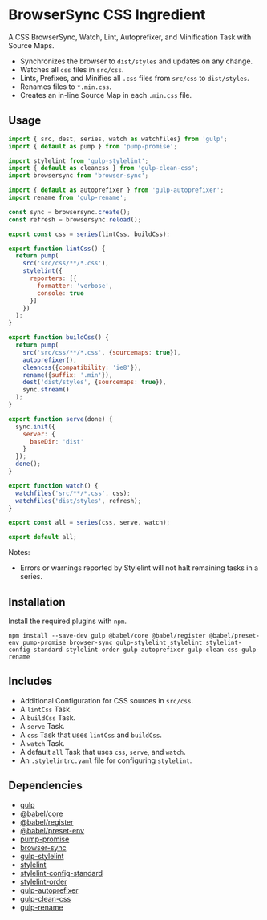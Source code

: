 BrowserSync CSS Ingredient
================================================================================

A CSS BrowserSync, Watch, Lint, Autoprefixer, and Minification Task with Source Maps.

- Synchronizes the browser to `dist/styles` and updates on any change.
- Watches all `css` files in `src/css`.
- Lints, Prefixes, and Minifies all `.css` files from `src/css` to `dist/styles`.
- Renames files to `*.min.css`.
- Creates an in-line Source Map in each `.min.css` file.

Usage
--------------------------------------------------------------------------------

```javascript
import { src, dest, series, watch as watchfiles} from 'gulp';
import { default as pump } from 'pump-promise';

import stylelint from 'gulp-stylelint';
import { default as cleancss } from 'gulp-clean-css';
import browsersync from 'browser-sync';

import { default as autoprefixer } from 'gulp-autoprefixer';
import rename from 'gulp-rename';

const sync = browsersync.create();
const refresh = browsersync.reload();

export const css = series(lintCss, buildCss);

export function lintCss() {
  return pump(
    src('src/css/**/*.css'),
    stylelint({
      reporters: [{
        formatter: 'verbose',
        console: true
      }]
    })
  );
}

export function buildCss() {
  return pump(
    src('src/css/**/*.css', {sourcemaps: true}),
    autoprefixer(),
    cleancss({compatibility: 'ie8'}),
    rename({suffix: '.min'}),
    dest('dist/styles', {sourcemaps: true}),
    sync.stream()
  );
}

export function serve(done) {
  sync.init({
    server: {
      baseDir: 'dist'
    }
  });
  done();
}

export function watch() {
  watchfiles('src/**/*.css', css);
  watchfiles('dist/styles', refresh);
}

export const all = series(css, serve, watch);

export default all;
```

Notes:
- Errors or warnings reported by Stylelint will not halt remaining tasks in a series.

Installation
--------------------------------------------------------------------------------

Install the required plugins with `npm`.

`npm install --save-dev gulp @babel/core @babel/register @babel/preset-env pump-promise browser-sync gulp-stylelint stylelint stylelint-config-standard stylelint-order gulp-autoprefixer gulp-clean-css gulp-rename`

Includes
--------------------------------------------------------------------------------

- Additional Configuration for CSS sources in `src/css`.
- A `lintCss` Task.
- A `buildCss` Task.
- A `serve` Task.
- A `css` Task that uses `lintCss` and `buildCss`.
- A `watch` Task.
- A default `all` Task that uses `css`, `serve`, and `watch`. 
- An `.stylelintrc.yaml` file for configuring `stylelint`.

Dependencies
--------------------------------------------------------------------------------

- [gulp](https://www.npmjs.com/package/gulp)
- [@babel/core](https://www.npmjs.com/package/@babel/core)
- [@babel/register](https://www.npmjs.com/package/@babel/register)
- [@babel/preset-env](https://www.npmjs.com/package/@babel/preset-env)
- [pump-promise](https://www.npmjs.com/package/pump-promise)
- [browser-sync](https://www.npmjs.com/package/browser-sync)
- [gulp-stylelint](https://www.npmjs.com/package/gulp-stylelint)
- [stylelint](https://www.npmjs.com/package/stylelint)
- [stylelint-config-standard](https://www.npmjs.com/package/stylelint-config-standard)
- [stylelint-order](https://www.npmjs.com/package/stylelint-order)
- [gulp-autoprefixer](https://www.npmjs.com/package/gulp-autoprefixer)
- [gulp-clean-css](https://www.npmjs.com/package/gulp-clean-css)
- [gulp-rename](https://www.npmjs.com/package/gulp-rename)
